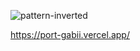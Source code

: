 

<!---
ruthss0/ruthss0 is a ✨ special ✨ repository because its `README.md` (this file) appears on your GitHub profile.
You can click the Preview link to take a look at your changes.
--->


![pattern-inverted](https://github.com/ruthss0/ruthss0/assets/82294375/b930b914-92d0-47f3-8075-4a02c8d92b09)






https://port-gabii.vercel.app/ 






